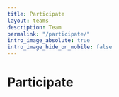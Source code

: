 ```yaml
---
title: Participate
layout: teams
description: Team
permalink: "/participate/"
intro_image_absolute: true
intro_image_hide_on_mobile: false
---
```


# Participate
